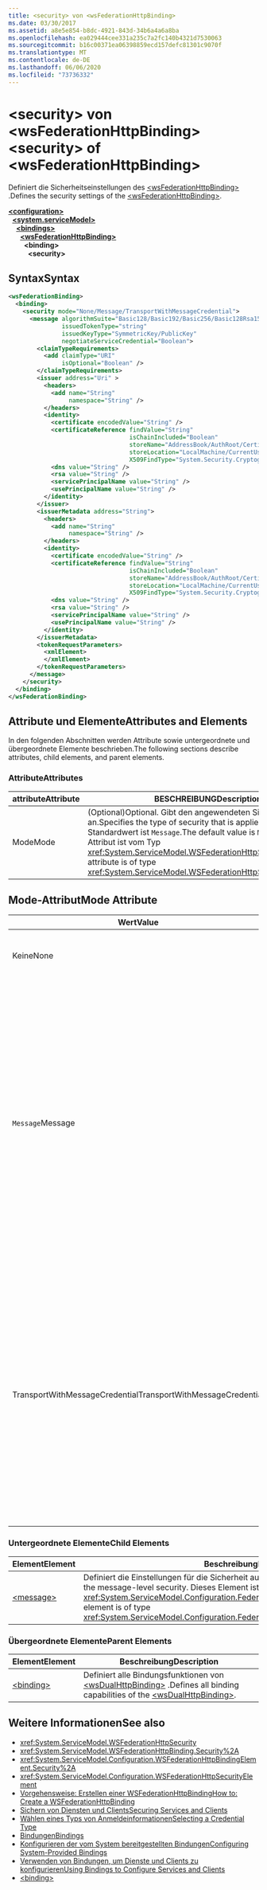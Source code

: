 ```yaml
---
title: <security> von <wsFederationHttpBinding>
ms.date: 03/30/2017
ms.assetid: a8e5e854-b8dc-4921-843d-34b6a4a6a8ba
ms.openlocfilehash: ea029444cee331a235c7a2fc140b4321d7530063
ms.sourcegitcommit: b16c00371ea06398859ecd157defc81301c9070f
ms.translationtype: MT
ms.contentlocale: de-DE
ms.lasthandoff: 06/06/2020
ms.locfileid: "73736332"
---
```

# <a name="security-of-wsfederationhttpbinding"></a><span data-ttu-id="2cd3c-102">\<security> von \<wsFederationHttpBinding></span><span class="sxs-lookup"><span data-stu-id="2cd3c-102">\<security> of \<wsFederationHttpBinding></span></span>
<span data-ttu-id="2cd3c-103">Definiert die Sicherheitseinstellungen des [\<wsFederationHttpBinding>](wsfederationhttpbinding.md) .</span><span class="sxs-lookup"><span data-stu-id="2cd3c-103">Defines the security settings of the [\<wsFederationHttpBinding>](wsfederationhttpbinding.md).</span></span>  
  
[**\<configuration>**](../configuration-element.md)\
&nbsp;&nbsp;[**\<system.serviceModel>**](system-servicemodel.md)\
&nbsp;&nbsp;&nbsp;&nbsp;[**\<bindings>**](bindings.md)\
&nbsp;&nbsp;&nbsp;&nbsp;&nbsp;&nbsp;[**\<wsFederationHttpBinding>**](wsfederationhttpbinding.md)\
&nbsp;&nbsp;&nbsp;&nbsp;&nbsp;&nbsp;&nbsp;&nbsp;**\<binding>**\
&nbsp;&nbsp;&nbsp;&nbsp;&nbsp;&nbsp;&nbsp;&nbsp;&nbsp;&nbsp;**\<security>**  
  
## <a name="syntax"></a><span data-ttu-id="2cd3c-104">Syntax</span><span class="sxs-lookup"><span data-stu-id="2cd3c-104">Syntax</span></span>  
  
```xml  
<wsFederationBinding>
  <binding>
    <security mode="None/Message/TransportWithMessageCredential">
      <message algorithmSuite="Basic128/Basic192/Basic256/Basic128Rsa15/Basic256Rsa15/TripleDes/TripleDesRsa15/Basic128Sha256/Basic192Sha256/TripleDesSha256/Basic128Sha256Rsa15/Basic192Sha256Rsa15/Basic256Sha256Rsa15/TripleDesSha256Rsa15"
               issuedTokenType="string"
               issuedKeyType="SymmetricKey/PublicKey"
               negotiateServiceCredential="Boolean">
        <claimTypeRequirements>
          <add claimType="URI"
               isOptional="Boolean" />
        </claimTypeRequirements>
        <issuer address="Uri" >
          <headers>
            <add name="String"
                 namespace="String" />
          </headers>
          <identity>
            <certificate encodedValue="String" />
            <certificateReference findValue="String"
                                  isChainIncluded="Boolean"
                                  storeName="AddressBook/AuthRoot/CertificateAuthority/Disallowed/My/Root/TrustedPeople/TrustedPublisher"
                                  storeLocation="LocalMachine/CurrentUser"
                                  X509FindType="System.Security.Cryptography.X509certificates.X509findtype" />
            <dns value="String" />
            <rsa value="String" />
            <servicePrincipalName value="String" />
            <usePrincipalName value="String" />
          </identity>
        </issuer>
        <issuerMetadata address="String">
          <headers>
            <add name="String"
                 namespace="String" />
          </headers>
          <identity>
            <certificate encodedValue="String" />
            <certificateReference findValue="String"
                                  isChainIncluded="Boolean"
                                  storeName="AddressBook/AuthRoot/CertificateAuthority/Disallowed/My/Root/TrustedPeople/TrustedPublisher"
                                  storeLocation="LocalMachine/CurrentUser"
                                  X509FindType="System.Security.Cryptography.X509certificates.X509findtype" />
            <dns value="String" />
            <rsa value="String" />
            <servicePrincipalName value="String" />
            <usePrincipalName value="String" />
          </identity>
        </issuerMetadata>
        <tokenRequestParameters>
          <xmlElement>
          </xmlElement>
        </tokenRequestParameters>
      </message>
    </security>
  </binding>
</wsFederationBinding>
```  
  
## <a name="attributes-and-elements"></a><span data-ttu-id="2cd3c-105">Attribute und Elemente</span><span class="sxs-lookup"><span data-stu-id="2cd3c-105">Attributes and Elements</span></span>  
 <span data-ttu-id="2cd3c-106">In den folgenden Abschnitten werden Attribute sowie untergeordnete und übergeordnete Elemente beschrieben.</span><span class="sxs-lookup"><span data-stu-id="2cd3c-106">The following sections describe attributes, child elements, and parent elements.</span></span>  
  
### <a name="attributes"></a><span data-ttu-id="2cd3c-107">Attribute</span><span class="sxs-lookup"><span data-stu-id="2cd3c-107">Attributes</span></span>  
  
|<span data-ttu-id="2cd3c-108">attribute</span><span class="sxs-lookup"><span data-stu-id="2cd3c-108">Attribute</span></span>|<span data-ttu-id="2cd3c-109">BESCHREIBUNG</span><span class="sxs-lookup"><span data-stu-id="2cd3c-109">Description</span></span>|  
|---------------|-----------------|  
|<span data-ttu-id="2cd3c-110">Mode</span><span class="sxs-lookup"><span data-stu-id="2cd3c-110">Mode</span></span>|<span data-ttu-id="2cd3c-111">(Optional)</span><span class="sxs-lookup"><span data-stu-id="2cd3c-111">Optional.</span></span> <span data-ttu-id="2cd3c-112">Gibt den angewendeten Sicherheitstyp an.</span><span class="sxs-lookup"><span data-stu-id="2cd3c-112">Specifies the type of security that is applied.</span></span> <span data-ttu-id="2cd3c-113">Der Standardwert ist `Message`.</span><span class="sxs-lookup"><span data-stu-id="2cd3c-113">The default value is `Message`.</span></span> <span data-ttu-id="2cd3c-114">Dieses Attribut ist vom Typ <xref:System.ServiceModel.WSFederationHttpSecurityMode>.</span><span class="sxs-lookup"><span data-stu-id="2cd3c-114">This attribute is of type <xref:System.ServiceModel.WSFederationHttpSecurityMode>.</span></span>|  
  
## <a name="mode-attribute"></a><span data-ttu-id="2cd3c-115">Mode-Attribut</span><span class="sxs-lookup"><span data-stu-id="2cd3c-115">Mode Attribute</span></span>  
  
|<span data-ttu-id="2cd3c-116">Wert</span><span class="sxs-lookup"><span data-stu-id="2cd3c-116">Value</span></span>|<span data-ttu-id="2cd3c-117">BESCHREIBUNG</span><span class="sxs-lookup"><span data-stu-id="2cd3c-117">Description</span></span>|  
|-----------|-----------------|  
|<span data-ttu-id="2cd3c-118">Keine</span><span class="sxs-lookup"><span data-stu-id="2cd3c-118">None</span></span>|<span data-ttu-id="2cd3c-119">Die SOAP-Nachricht ist während der Übertragung nicht sicher.</span><span class="sxs-lookup"><span data-stu-id="2cd3c-119">The SOAP message is not secure during transfer.</span></span>|  
|<span data-ttu-id="2cd3c-120">`Message`</span><span class="sxs-lookup"><span data-stu-id="2cd3c-120">Message</span></span>|<span data-ttu-id="2cd3c-121">Integrität, Vertraulichkeit, Serverauthentifizierung und Clientauthentifizierung werden mittels SOAP-Nachrichtensicherheit bereitgestellt.</span><span class="sxs-lookup"><span data-stu-id="2cd3c-121">Integrity, confidentiality, server authentication and client authentication are provided using SOAP message security.</span></span> <span data-ttu-id="2cd3c-122">Standardmäßig wird der Text verschlüsselt und signiert.</span><span class="sxs-lookup"><span data-stu-id="2cd3c-122">By default, the body is encrypted and signed.</span></span> <span data-ttu-id="2cd3c-123">Der Dienst muss mit einem Zertifikat konfiguriert werden.</span><span class="sxs-lookup"><span data-stu-id="2cd3c-123">The service needs to be configured with a certificate.</span></span> <span data-ttu-id="2cd3c-124">Die Clientauthentifizierung basiert auf dem Token, das von einem Sicherheitstokendienst für den Client ausgestellt wird.</span><span class="sxs-lookup"><span data-stu-id="2cd3c-124">Client authentication is based on the token issued to the client by a security token service</span></span>|  
|<span data-ttu-id="2cd3c-125">TransportWithMessageCredential</span><span class="sxs-lookup"><span data-stu-id="2cd3c-125">TransportWithMessageCredential</span></span>|<span data-ttu-id="2cd3c-126">Integrität, Vertraulichkeit und Serverauthentifizierung werden über HTTPS bereitgestellt.</span><span class="sxs-lookup"><span data-stu-id="2cd3c-126">Integrity, confidentiality and server authentication are provided by HTTPS.</span></span> <span data-ttu-id="2cd3c-127">Der Dienst muss mit einem Zertifikat konfiguriert werden.</span><span class="sxs-lookup"><span data-stu-id="2cd3c-127">The service needs to be configured with a certificate.</span></span> <span data-ttu-id="2cd3c-128">Die Clientauthentifizierung wird mittels SOAP-Nachrichtensicherheit bereitgestellt und basiert auf dem Token, das von einem Sicherheitstokendienst für den Client ausgestellt wird.</span><span class="sxs-lookup"><span data-stu-id="2cd3c-128">Client authentication is provided by means of SOAP message security and is based on the token issued to the client by a security token service.</span></span>|  
  
### <a name="child-elements"></a><span data-ttu-id="2cd3c-129">Untergeordnete Elemente</span><span class="sxs-lookup"><span data-stu-id="2cd3c-129">Child Elements</span></span>  
  
|<span data-ttu-id="2cd3c-130">Element</span><span class="sxs-lookup"><span data-stu-id="2cd3c-130">Element</span></span>|<span data-ttu-id="2cd3c-131">Beschreibung</span><span class="sxs-lookup"><span data-stu-id="2cd3c-131">Description</span></span>|  
|-------------|-----------------|  
|[\<message>](message-element-of-wsfederationhttpbinding.md)|<span data-ttu-id="2cd3c-132">Definiert die Einstellungen für die Sicherheit auf Nachrichtenebene.</span><span class="sxs-lookup"><span data-stu-id="2cd3c-132">Defines the settings for the message-level security.</span></span> <span data-ttu-id="2cd3c-133">Dieses Element ist vom Typ <xref:System.ServiceModel.Configuration.FederatedMessageSecurityOverHttpElement>.</span><span class="sxs-lookup"><span data-stu-id="2cd3c-133">This element is of type <xref:System.ServiceModel.Configuration.FederatedMessageSecurityOverHttpElement>.</span></span>|  
  
### <a name="parent-elements"></a><span data-ttu-id="2cd3c-134">Übergeordnete Elemente</span><span class="sxs-lookup"><span data-stu-id="2cd3c-134">Parent Elements</span></span>  
  
|<span data-ttu-id="2cd3c-135">Element</span><span class="sxs-lookup"><span data-stu-id="2cd3c-135">Element</span></span>|<span data-ttu-id="2cd3c-136">Beschreibung</span><span class="sxs-lookup"><span data-stu-id="2cd3c-136">Description</span></span>|  
|-------------|-----------------|  
|[\<binding>](bindings.md)|<span data-ttu-id="2cd3c-137">Definiert alle Bindungsfunktionen von [\<wsDualHttpBinding>](wsdualhttpbinding.md) .</span><span class="sxs-lookup"><span data-stu-id="2cd3c-137">Defines all binding capabilities of the [\<wsDualHttpBinding>](wsdualhttpbinding.md).</span></span>|  
  
## <a name="see-also"></a><span data-ttu-id="2cd3c-138">Weitere Informationen</span><span class="sxs-lookup"><span data-stu-id="2cd3c-138">See also</span></span>

- <xref:System.ServiceModel.WSFederationHttpSecurity>
- <xref:System.ServiceModel.WSFederationHttpBinding.Security%2A>
- <xref:System.ServiceModel.Configuration.WSFederationHttpBindingElement.Security%2A>
- <xref:System.ServiceModel.Configuration.WSFederationHttpSecurityElement>
- [<span data-ttu-id="2cd3c-139">Vorgehensweise: Erstellen einer WSFederationHttpBinding</span><span class="sxs-lookup"><span data-stu-id="2cd3c-139">How to: Create a WSFederationHttpBinding</span></span>](../../../wcf/feature-details/how-to-create-a-wsfederationhttpbinding.md)
- [<span data-ttu-id="2cd3c-140">Sichern von Diensten und Clients</span><span class="sxs-lookup"><span data-stu-id="2cd3c-140">Securing Services and Clients</span></span>](../../../wcf/feature-details/securing-services-and-clients.md)
- [<span data-ttu-id="2cd3c-141">Wählen eines Typs von Anmeldeinformationen</span><span class="sxs-lookup"><span data-stu-id="2cd3c-141">Selecting a Credential Type</span></span>](../../../wcf/feature-details/selecting-a-credential-type.md)
- [<span data-ttu-id="2cd3c-142">Bindungen</span><span class="sxs-lookup"><span data-stu-id="2cd3c-142">Bindings</span></span>](../../../wcf/bindings.md)
- [<span data-ttu-id="2cd3c-143">Konfigurieren der vom System bereitgestellten Bindungen</span><span class="sxs-lookup"><span data-stu-id="2cd3c-143">Configuring System-Provided Bindings</span></span>](../../../wcf/feature-details/configuring-system-provided-bindings.md)
- [<span data-ttu-id="2cd3c-144">Verwenden von Bindungen, um Dienste und Clients zu konfigurieren</span><span class="sxs-lookup"><span data-stu-id="2cd3c-144">Using Bindings to Configure Services and Clients</span></span>](../../../wcf/using-bindings-to-configure-services-and-clients.md)
- [\<binding>](bindings.md)
